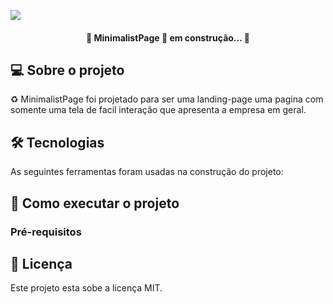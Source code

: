 ![](\imagens\Screenshot_1.png)

<h4 align="center"> 
	🚧 MinimalistPage 🚀 em construção... 🚧
</h4>




## 💻 Sobre o projeto

♻️ MinimalistPage foi projetado para ser uma landing-page uma pagina com somente uma tela de facil interação que apresenta a empresa em geral.




## 🛠 Tecnologias

As seguintes ferramentas foram usadas na construção do projeto:



## 🚀 Como executar o projeto




### Pré-requisitos





## 📝 Licença

Este projeto esta sobe a licença MIT.
